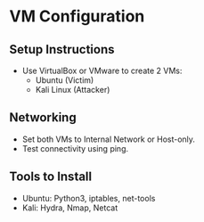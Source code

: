 # VM Configuration

## Setup Instructions
- Use VirtualBox or VMware to create 2 VMs:
  - Ubuntu (Victim)
  - Kali Linux (Attacker)

## Networking
- Set both VMs to Internal Network or Host-only.
- Test connectivity using ping.

## Tools to Install
- Ubuntu: Python3, iptables, net-tools
- Kali: Hydra, Nmap, Netcat
